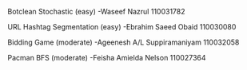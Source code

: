 Botclean Stochastic (easy)
-Waseef Nazrul 110031782

URL Hashtag Segmentation (easy)
-Ebrahim Saeed Obaid 110030080

Bidding Game (moderate)
-Ageenesh A/L Suppiramaniyam 110032058

Pacman BFS (moderate)
-Feisha Amielda Nelson 110027364



